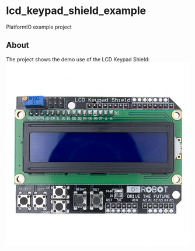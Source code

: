 # lcd_keypad_shield_example
PlatformIO example project

## About

The project shows the demo use of the LCD Keypad Shield:
<img src="img/top.png" />
